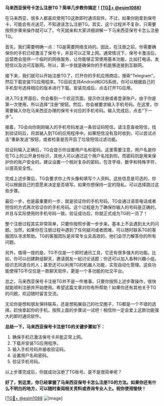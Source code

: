 **马来西亚保号卡怎么注册TG？简单几步教你搞定！[[TG💪+ @esim1088](https://t.me/s/esim1088)]**

在马来西亚，很多人都喜欢使用TG这款即时通讯软件。不过，如果你刚拿到保号卡，可能会有点迷茫，不知道该怎么注册TG。其实，这个过程并不复杂，只需要按照步骤来操作就可以了。今天就来和大家详细讲解一下马来西亚保号卡怎么注册TG。

首先，我们需要明确一点：TG是需要网络支持的。因此，在注册之前，你需要确保你的手机已经激活了保号卡，并且可以正常上网。通常情况下，保号卡激活后，运营商会提供一个临时的网络服务，让你能够正常使用基本功能，比如打电话、发短信以及访问互联网。所以，第一步就是确保你的手机能够连接到互联网。

接下来，我们就可以开始注册TG了。打开你的手机应用商店，搜索“Telegram”，然后下载安装TG应用程序。TG目前支持Android和iOS系统，你可以根据自己的手机型号选择相应的版本进行下载。安装完成后，点击打开TG应用。

进入TG主界面后，你会看到一个欢迎页面，提示你注册或者登录账户。由于你是第一次使用，所以选择“注册”按钮。然后，你会被要求输入手机号码。在这里，你需要输入你在马来西亚办理的保号卡对应的手机号码。输入完成后，点击“下一步”。

接着，TG会向你刚刚输入的手机号码发送一条验证码短信。请注意查收短信，找到验证码后，将其输入到TG的应用程序中。如果短信没有及时收到，可以尝试点击“重新发送”按钮，或者检查是否开启了垃圾短信过滤功能。

验证码输入正确后，TG会提示你设置用户名和密码。这里需要注意，用户名是你在TG上的公开身份标识，其他人可以通过这个用户名找到你。而密码则是用来保护你的账户安全的。建议设置一个相对复杂的密码，包含字母、数字和特殊字符，以提高安全性。

完成上述步骤后，TG会要求你上传头像和填写个人资料。这些信息是可选的，你可以根据自己的意愿来决定是否填写。如果你想保持一定的隐私，可以选择跳过这些步骤。

最后一步，也是最重要的一步，就是验证你的手机号码。TG会通过语音电话或者短信的方式再次验证你的手机号码。这个过程是为了确保你输入的号码是正确的，并且与实际使用的手机号码一致。验证成功后，你就正式成为TG的一员了！

整个注册过程其实非常简单，只要你按照步骤一步步来，基本上不会遇到太大的问题。当然，如果你在注册过程中遇到了任何疑问或者困难，可以随时联系TG的客服团队寻求帮助。TG的客服团队是非常专业且高效的，他们会尽力解答你的所有问题。

另外，值得一提的是，TG不仅是一个即时通讯工具，它还有很多强大的功能。比如，你可以创建群组聊天，邀请朋友一起讨论话题；你还可以加入各种兴趣小组，结识志同道合的人；甚至还可以利用TG的机器人功能，实现自动化管理。这些功能使得TG不仅仅是一款聊天软件，更是一个多功能的社交平台。

总之，马来西亚保号卡注册TG并不是一件难事。只要你按照上述步骤操作，很快就能顺利注册并开始使用。希望这篇文章对你有所帮助！如果你还有其他关于TG的问题，欢迎随时留言交流。

无论你是想和朋友保持联系，还是想拓展自己的社交圈子，TG都是一个不错的选择。赶快拿起你的手机，按照上面的步骤试一试吧！相信你一定会爱上这款功能强大的即时通讯软件。

**总结一下，马来西亚保号卡注册TG的关键步骤如下：**
1. 确保手机已激活保号卡并能正常上网。
2. 下载并安装TG应用程序。
3. 输入手机号码并接收验证码。
4. 设置用户名和密码。
5. 验证手机号码。

以上步骤完成后，你就成功注册了TG账号。是不是很简单呢？

**好了，到这里，你已经掌握了马来西亚保号卡怎么注册TG的方法。如果你还有什么不明白的地方，可以随时查阅相关资料或咨询专业人士。祝你使用愉快！**

[[TG💪+ @esim1088](https://t.me/s/esim1088) ![Image](https://i.postimg.cc/4NQfJmqS/Snipaste-2025-05-13-00-14-12.png)]